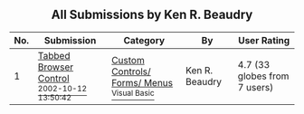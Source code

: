 ﻿<div align="center">

## All Submissions by Ken R\. Beaudry

</div>

No.  | Submission | Category | By   | User Rating
---- | ---------- | -------- | ---- | -----------
1 | [Tabbed Browser Control<br /><sup>2002-10-12 13:50:42</sup>](https://github.com/Planet-Source-Code/ken-r-beaudry-tabbed-browser-control__1-39764) | [Custom Controls/ Forms/  Menus<br /><sup>Visual Basic</sup>](../ByCategory/custom-controls-forms-menus__1-4.md) | Ken R\. Beaudry | 4.7 (33 globes from 7 users)
